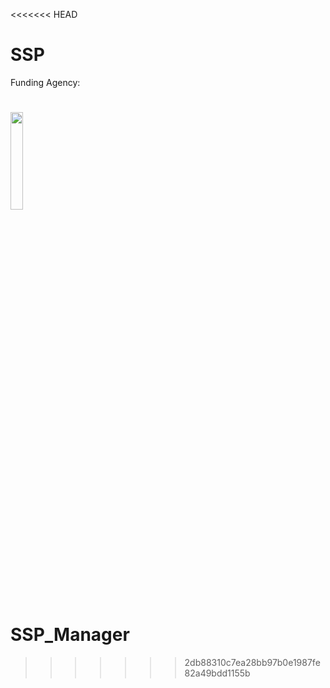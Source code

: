 <<<<<<< HEAD
# SSP

Funding Agency:  

[<img src="https://www.cisa.gov/profiles/cisad8_gov/themes/custom/gesso/dist/images/backgrounds/6fdaa25709d28dfb5cca.svg" width="20%" height="20%">](https://www.cisa.gov/)
=======
# SSP_Manager
>>>>>>> 2db88310c7ea28bb97b0e1987fe82a49bdd1155b
